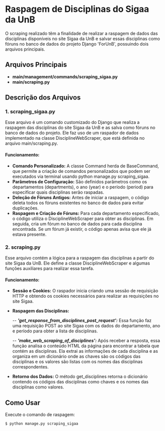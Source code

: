 # Raspagem de Disciplinas do Sigaa da UnB
O scraping realizado têm a finalidade de realizar a raspagem de dados das disciplinas disponíveis no site Sigaa da UnB e salvar essas disciplinas como fóruns no banco de dados do projeto Django 'ForUnB', possuindo dois arquivos principais.

## Arquivos Principais

- **main/management/commands/scraping_sigaa.py**
- **main/scraping.py**

## Descrição dos Arquivos

### **1. scraping_sigaa.py**
Esse arquivo é um comando customizado do Django que realiza a raspagem das disciplinas do site Sigaa da UnB e as salva como fóruns no banco de dados do projeto. Ele faz uso de um raspador de dados implementado na classe DisciplineWebScraper, que está definida no arquivo main/scraping.py.

#### Funcionamento:
- **Comando Personalizado:** A classe Command herda de BaseCommand, que permite a criação de comandos personalizados que podem ser executados via terminal usando python manage.py scraping_sigaa.
- **Parâmetros de Configuração:** São definidos parâmetros como os departamentos (departments), o ano (year) e o período (period) para especificar quais disciplinas serão raspadas.
- **Deleção de Fóruns Antigos:** Antes de iniciar a raspagem, o código deleta todos os fóruns existentes no banco de dados para evitar duplicações.
- **Raspagem e Criação de Fóruns:** Para cada departamento especificado, o código utiliza o DisciplineWebScraper para obter as disciplinas. Em seguida, cria um fórum no banco de dados para cada disciplina encontrada. Se um fórum já existir, o código apenas avisa que ele já estava presente.

### **2. scraping.py**
Esse arquivo contém a lógica para a raspagem das disciplinas a partir do site Sigaa da UnB. Ele define a classe DisciplineWebScraper e algumas funções auxiliares para realizar essa tarefa.

#### Funcionamento:
- **Sessão e Cookies:** O raspador inicia criando uma sessão de requisição HTTP e obtendo os cookies necessários para realizar as requisições no site Sigaa.
- **Raspagem das Disciplinas:**

    -- ***'get_response_from_disciplines_post_request':*** Essa função faz uma requisição POST ao site Sigaa com os dados do departamento, ano e período para obter a lista de disciplinas.

    -- ***'make_web_scraping_of_disciplines':*** Após receber a resposta, essa função analisa o conteúdo HTML da página para encontrar a tabela que contém as disciplinas. Ela extrai as informações de cada disciplina e as organiza em um dicionário onde as chaves são os códigos das disciplinas e os valores são listas com os nomes das disciplinas correspondentes.

- **Retorno dos Dados:** O método get_disciplines retorna o dicionário contendo os códigos das disciplinas como chaves e os nomes das disciplinas como valores.

## Como Usar

 Execute o comando de raspagem:

   ```
   $ python manage.py scraping_sigaa
   ```